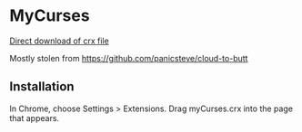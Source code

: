 MyCurses
========

[Direct download of crx file](https://github.com/fruitiex/myCurses/blob/master/myCurses.crx?raw=true)

Mostly stolen from https://github.com/panicsteve/cloud-to-butt

Installation
------------

In Chrome, choose Settings > Extensions. Drag myCurses.crx into the page that appears.
